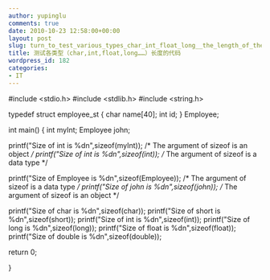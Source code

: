 ```yaml
---
author: yupinglu
comments: true
date: 2010-10-23 12:58:00+00:00
layout: post
slug: turn_to_test_various_types_char_int_float_long__the_length_of_the_code
title: 测试各类型（char,int,float,long……）长度的代码
wordpress_id: 182
categories:
- IT
---
```


#include <stdio.h>
#include <stdlib.h>
#include <string.h>

typedef struct employee_st {
char name[40];
int id;
} Employee;

int main()
{
int myInt;
Employee john;

printf("Size of int is %dn",sizeof(myInt));
/* The argument of sizeof is an object */
printf("Size of int is %dn",sizeof(int));
/* The argument of sizeof is a data type */

printf("Size of Employee is %dn",sizeof(Employee));
/* The argument of sizeof is a data type */
printf("Size of john is %dn",sizeof(john));
/* The argument of sizeof is an object */

printf("Size of char is %dn",sizeof(char));
printf("Size of short is %dn",sizeof(short));
printf("Size of int is %dn",sizeof(int));
printf("Size of long is %dn",sizeof(long));
printf("Size of float is %dn",sizeof(float));
printf("Size of double is %dn",sizeof(double));

return 0;

}
